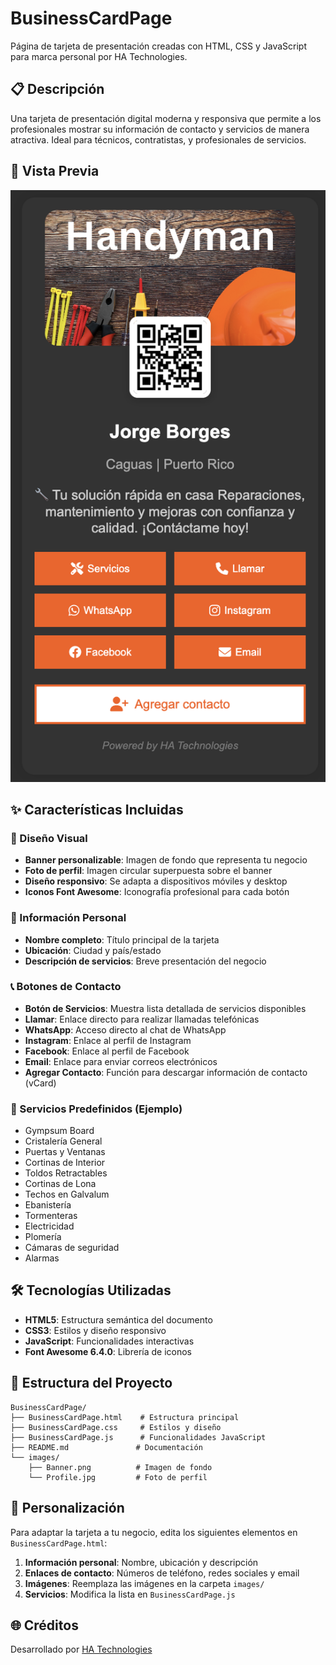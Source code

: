 # BusinessCardPage

Página de tarjeta de presentación creadas con HTML, CSS y JavaScript para marca personal por HA Technologies.

## 📋 Descripción

Una tarjeta de presentación digital moderna y responsiva que permite a los profesionales mostrar su información de contacto y servicios de manera atractiva. Ideal para técnicos, contratistas, y profesionales de servicios.

## 📸 Vista Previa

![BusinessCardPage Preview](images/BusinessCardPage.png)

## ✨ Características Incluidas

### 🎨 Diseño Visual
- **Banner personalizable**: Imagen de fondo que representa tu negocio
- **Foto de perfil**: Imagen circular superpuesta sobre el banner
- **Diseño responsivo**: Se adapta a dispositivos móviles y desktop
- **Iconos Font Awesome**: Iconografía profesional para cada botón

### 👤 Información Personal
- **Nombre completo**: Título principal de la tarjeta
- **Ubicación**: Ciudad y país/estado
- **Descripción de servicios**: Breve presentación del negocio

### 📞 Botones de Contacto
- **Botón de Servicios**: Muestra lista detallada de servicios disponibles
- **Llamar**: Enlace directo para realizar llamadas telefónicas
- **WhatsApp**: Acceso directo al chat de WhatsApp
- **Instagram**: Enlace al perfil de Instagram
- **Facebook**: Enlace al perfil de Facebook
- **Email**: Enlace para enviar correos electrónicos
- **Agregar Contacto**: Función para descargar información de contacto (vCard)

### 🔧 Servicios Predefinidos (Ejemplo)
- Gympsum Board
- Cristalería General
- Puertas y Ventanas
- Cortinas de Interior
- Toldos Retractables
- Cortinas de Lona
- Techos en Galvalum
- Ebanistería
- Tormenteras
- Electricidad
- Plomería
- Cámaras de seguridad
- Alarmas

## 🛠️ Tecnologías Utilizadas

- **HTML5**: Estructura semántica del documento
- **CSS3**: Estilos y diseño responsivo
- **JavaScript**: Funcionalidades interactivas
- **Font Awesome 6.4.0**: Librería de iconos

## 📁 Estructura del Proyecto

```
BusinessCardPage/
├── BusinessCardPage.html    # Estructura principal
├── BusinessCardPage.css     # Estilos y diseño
├── BusinessCardPage.js      # Funcionalidades JavaScript
├── README.md               # Documentación
└── images/
    ├── Banner.png          # Imagen de fondo
    └── Profile.jpg         # Foto de perfil
```

## 🚀 Personalización

Para adaptar la tarjeta a tu negocio, edita los siguientes elementos en `BusinessCardPage.html`:

1. **Información personal**: Nombre, ubicación y descripción
2. **Enlaces de contacto**: Números de teléfono, redes sociales y email
3. **Imágenes**: Reemplaza las imágenes en la carpeta `images/`
4. **Servicios**: Modifica la lista en `BusinessCardPage.js`

## 🌐 Créditos

Desarrollado por [HA Technologies](https://ha-technologies-pr.vercel.app)
